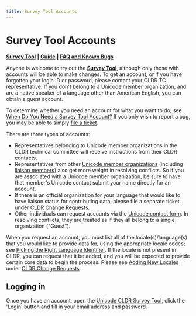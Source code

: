 ```yaml
---
title: Survey Tool Accounts
---
```


# Survey Tool Accounts

[**Survey Tool**](https://st.unicode.org) **\|** [**Guide**](/translation/getting-started/guide) **\|** [**FAQ and Known Bugs**](/index/survey-tool/faq-and-known-bugs)

Anyone is welcome to try out the [**Survey Tool**](https://st.unicode.org), although only those with accounts will be able to make changes. To get an account, or if you have forgotten your login ID or password, please contact your CLDR TC representative. If you don't belong to a Unicode member organization, and are a native speaker of a language other than American English, you can obtain a guest account.

To determine whether you need an account for what you want to do, see [When Do You Need a Survey Tool Account?](/requesting_changes#when-to-fix-in-survey-tool) If you only wish to report a bug, you may be able to simply [file a ticket](/requesting_changes#how-to-file-a-ticket).

There are three types of accounts:

- Representatives belonging to Unicode member organizations in the CLDR technical committee will receive instructions from their CLDR contacts.
- Representatives from other [Unicode member organizations](https://unicode.org/consortium/memblogo.html) (including [liaison members](https://unicode.org/consortium/memblogo.html#liais)) also get more weight in resolving conflicts. So if you are associated with a Unicode member organization, be sure to have that member's Unicode contact submit your name directly for an account.
- If there is an official organization for your language that would like to have liaison status for contributing data, please file a separate ticket under [CLDR Change Requests](/index/bug-reports).
- Other individuals can request accounts via the [Unicode contact form](https://www.unicode.org/reporting.html). In resolving conflicts, they are treated as if they all belong to a single organization ("Guest").

When you request an account, you must list all of the locale(s)/language(s) that you would like to provide data for, using the appropriate locale codes; see [Picking the Right Language Identifier](/index/cldr-spec/picking-the-right-language-code). If the locale is not present in CLDR, you can request that it be added, and you will be expected to provide certain core data to begin the process. Please see [Adding New Locales](/requesting_changes#adding-new-locales) under [CLDR Change Requests](/requesting_changes).

## Logging in

Once you have an account, open the [Unicode CLDR Survey Tool](https://st.unicode.org), click the 'Login' button and fill in your email address and password.
